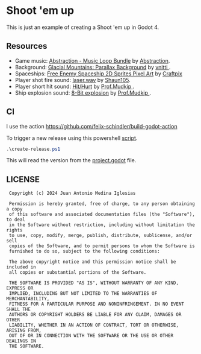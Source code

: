 ﻿# Shoot 'em up

This is just an example of creating a Shoot 'em up in Godot 4.

## Resources

- Game music: [Abstraction - Music Loop Bundle](https://tallbeard.itch.io/music-loop-bundle) by [Abstraction](https://abstractionmusic.com).
- Background: [Glacial Mountains: Parallax Background](https://vnitti.itch.io/glacial-mountains-parallax-background) by [vnitti
](https://vnitti.itch.io/).
- Spaceships: [Free Enemy Spaceship 2D Sprites Pixel Art](https://free-game-assets.itch.io/free-enemy-spaceship-2d-sprites-pixel-art) by [Craftpix](https://craftpix.net/)
- Player shot fire sound: [laser.wav](https://freesound.org/people/Shaun105/sounds/268168) by [Shaun105](https://freesound.org/people/Shaun105/).
- Player short hit sound: [Hit/Hurt](https://freesound.org/people/Prof.Mudkip/sounds/398957/) by [Prof.Mudkip
](https://freesound.org/people/Prof.Mudkip/).
- Ship explosion sound: [8-Bit explosion](https://freesound.org/people/Prof.Mudkip/sounds/386862/) by [Prof.Mudkip
](https://freesound.org/people/Prof.Mudkip/).

## CI

I use the action https://github.com/felix-schindler/build-godot-action

To trigger a new release using this powershell [script](create-release.ps1).

```powershell
.\create-release.ps1
```

This will read the version from the [project.godot](project.godot) file.

## LICENSE
```
 Copyright (c) 2024 Juan Antonio Medina Iglesias

 Permission is hereby granted, free of charge, to any person obtaining a copy
 of this software and associated documentation files (the "Software"), to deal
 in the Software without restriction, including without limitation the rights
 to use, copy, modify, merge, publish, distribute, sublicense, and/or sell
 copies of the Software, and to permit persons to whom the Software is
 furnished to do so, subject to the following conditions:

 The above copyright notice and this permission notice shall be included in
 all copies or substantial portions of the Software.

 THE SOFTWARE IS PROVIDED "AS IS", WITHOUT WARRANTY OF ANY KIND, EXPRESS OR
 IMPLIED, INCLUDING BUT NOT LIMITED TO THE WARRANTIES OF MERCHANTABILITY,
 FITNESS FOR A PARTICULAR PURPOSE AND NONINFRINGEMENT. IN NO EVENT SHALL THE
 AUTHORS OR COPYRIGHT HOLDERS BE LIABLE FOR ANY CLAIM, DAMAGES OR OTHER
 LIABILITY, WHETHER IN AN ACTION OF CONTRACT, TORT OR OTHERWISE, ARISING FROM,
 OUT OF OR IN CONNECTION WITH THE SOFTWARE OR THE USE OR OTHER DEALINGS IN
 THE SOFTWARE.
```
